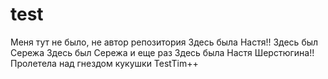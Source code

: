 ﻿# test
Меня тут не было, не автор репoзитория
Здесь была Настя!!
Здесь был Сережа
Здесь был Сережа и еще раз
Здесь была Настя Шерстюгина!!
Пролетела над гнездом кукушки
TestTim++
